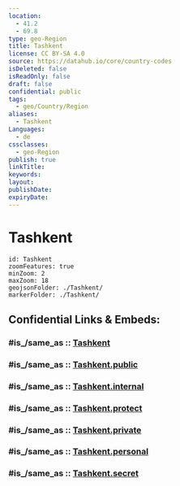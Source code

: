 ```yaml
---
location:
  - 41.2
  - 69.8
type: geo-Region
title: Tashkent
license: CC BY-SA 4.0
source: https://datahub.io/core/country-codes
isDeleted: false
isReadOnly: false
draft: false
confidential: public
tags:
  - geo/Country/Region
aliases:
  - Tashkent
Languages:
  - de
cssclasses:
  - geo-Region
publish: true
linkTitle:
keywords:
layout:
publishDate:
expiryDate:
---
```


# Tashkent

```leaflet
id: Tashkent
zoomFeatures: true 
minZoom: 2 
maxZoom: 18
geojsonFolder: ./Tashkent/
markerFolder: ./Tashkent/
```


## Confidential Links & Embeds: 

### #is_/same_as :: [Tashkent](/_Standards/Earth/Continent/Asia/Asia~Central/Uzbekistan/Regions~Uzbekistan/Tashkent.md) 

### #is_/same_as :: [Tashkent.public](/_public/Earth/Continent/Asia/Asia~Central/Uzbekistan/Regions~Uzbekistan/Tashkent.public.md) 

### #is_/same_as :: [Tashkent.internal](/_internal/Earth/Continent/Asia/Asia~Central/Uzbekistan/Regions~Uzbekistan/Tashkent.internal.md) 

### #is_/same_as :: [Tashkent.protect](/_protect/Earth/Continent/Asia/Asia~Central/Uzbekistan/Regions~Uzbekistan/Tashkent.protect.md) 

### #is_/same_as :: [Tashkent.private](/_private/Earth/Continent/Asia/Asia~Central/Uzbekistan/Regions~Uzbekistan/Tashkent.private.md) 

### #is_/same_as :: [Tashkent.personal](/_personal/Earth/Continent/Asia/Asia~Central/Uzbekistan/Regions~Uzbekistan/Tashkent.personal.md) 

### #is_/same_as :: [Tashkent.secret](/_secret/Earth/Continent/Asia/Asia~Central/Uzbekistan/Regions~Uzbekistan/Tashkent.secret.md)

